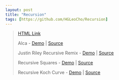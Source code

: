 ```yaml
---
layout: post
title: "Recursion"
tags: [https://github.com/HGLeoCho/Recursion]
---
```

>[HTML Link](https://hgleocho.github.io/Recursion)
>
>Alca - 
>[Demo](https://codepen.io/Alca/full/pWaZaX/) 
>| [Source](https://codepen.io/Alca/pen/pWaZaX/right)
>
>Justin Riley Recursive Remix - 
>[Demo](https://recursion.glitch.me/) 
>| [Source](https://glitch.com/edit/#!/recursion)
>
>Recursive Squares - 
>[Demo](https://codepen.io/DonKarlssonSan/full/PJQvKG) 
>| [Source](https://codepen.io/DonKarlssonSan/pen/PJQvKG)
>
>Recursive Koch Curve - 
>[Demo](https://codepen.io/DonKarlssonSan/full/yzjywa) 
>| [Source](https://codepen.io/DonKarlssonSan/pen/yzjywa)